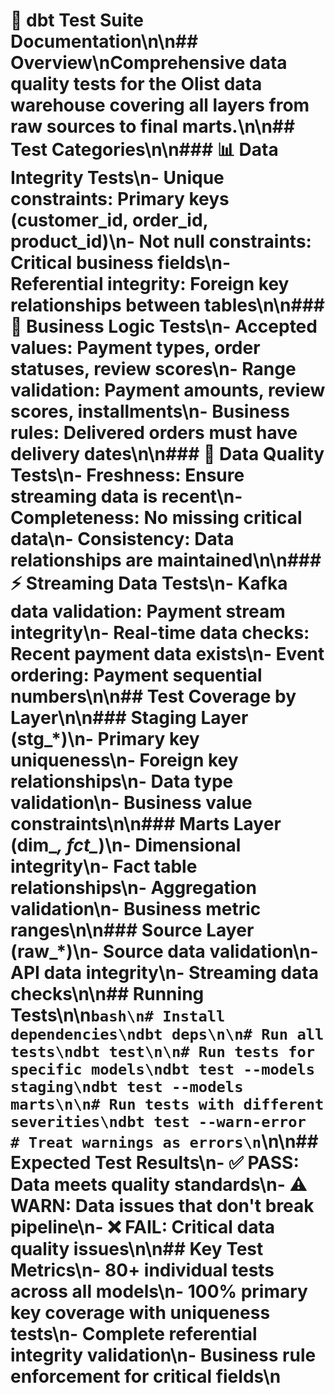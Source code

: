 # 🧪 dbt Test Suite Documentation\n\n## Overview\nComprehensive data quality tests for the Olist data warehouse covering all layers from raw sources to final marts.\n\n## Test Categories\n\n### 📊 **Data Integrity Tests**\n- **Unique constraints**: Primary keys (customer_id, order_id, product_id)\n- **Not null constraints**: Critical business fields\n- **Referential integrity**: Foreign key relationships between tables\n\n### 🎯 **Business Logic Tests**\n- **Accepted values**: Payment types, order statuses, review scores\n- **Range validation**: Payment amounts, review scores, installments\n- **Business rules**: Delivered orders must have delivery dates\n\n### 🔄 **Data Quality Tests**\n- **Freshness**: Ensure streaming data is recent\n- **Completeness**: No missing critical data\n- **Consistency**: Data relationships are maintained\n\n### ⚡ **Streaming Data Tests**\n- **Kafka data validation**: Payment stream integrity\n- **Real-time data checks**: Recent payment data exists\n- **Event ordering**: Payment sequential numbers\n\n## Test Coverage by Layer\n\n### **Staging Layer (stg_*)**\n- Primary key uniqueness\n- Foreign key relationships\n- Data type validation\n- Business value constraints\n\n### **Marts Layer (dim_*, fct_*)**\n- Dimensional integrity\n- Fact table relationships\n- Aggregation validation\n- Business metric ranges\n\n### **Source Layer (raw_*)**\n- Source data validation\n- API data integrity\n- Streaming data checks\n\n## Running Tests\n\n```bash\n# Install dependencies\ndbt deps\n\n# Run all tests\ndbt test\n\n# Run tests for specific models\ndbt test --models staging\ndbt test --models marts\n\n# Run tests with different severities\ndbt test --warn-error  # Treat warnings as errors\n```\n\n## Expected Test Results\n- **✅ PASS**: Data meets quality standards\n- **⚠️ WARN**: Data issues that don't break pipeline\n- **❌ FAIL**: Critical data quality issues\n\n## Key Test Metrics\n- **80+ individual tests** across all models\n- **100% primary key coverage** with uniqueness tests\n- **Complete referential integrity** validation\n- **Business rule enforcement** for critical fields\n